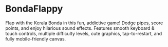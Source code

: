 # BondaFlappy
Flap with the Kerala Bonda  in this fun, addictive game! Dodge pipes, score points, and enjoy hilarious sound effects. Features smooth keyboard &amp; touch controls, multiple difficulty levels, cute graphics, tap-to-restart, and fully mobile-friendly canvas.
